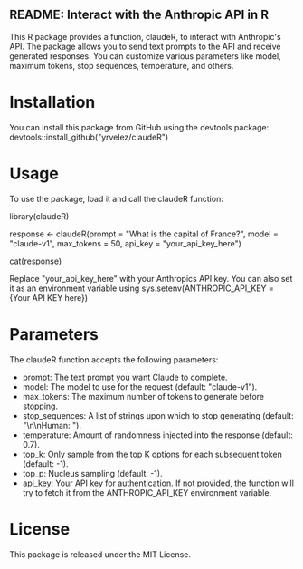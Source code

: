 ## README: Interact with the Anthropic API in R ##
This R package provides a function, claudeR, to interact with Anthropic's API. 
The package allows you to send text prompts to the API and receive generated responses.
You can customize various parameters like model, maximum tokens, stop sequences, temperature, and others.

# Installation
You can install this package from GitHub using the devtools package:
devtools::install_github("yrvelez/claudeR")

# Usage
To use the package, load it and call the claudeR function:

library(claudeR)

response <- claudeR(prompt = "What is the capital of France?",
                    model = "claude-v1",
                    max_tokens = 50,
                    api_key = "your_api_key_here")

cat(response)
                    
Replace "your_api_key_here" with your Anthropics API key. 
You can also set it as an environment variable using sys.setenv(ANTHROPIC_API_KEY = {Your API KEY here})

# Parameters
The claudeR function accepts the following parameters:

* prompt: The text prompt you want Claude to complete.
* model: The model to use for the request (default: "claude-v1").
* max_tokens: The maximum number of tokens to generate before stopping.
* stop_sequences: A list of strings upon which to stop generating (default: "\n\nHuman: ").
* temperature: Amount of randomness injected into the response (default: 0.7).
* top_k: Only sample from the top K options for each subsequent token (default: -1).
* top_p: Nucleus sampling (default: -1).
* api_key: Your API key for authentication. If not provided, the function will try to fetch it from the ANTHROPIC_API_KEY environment variable.

# License
This package is released under the MIT License.

